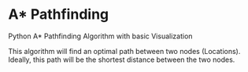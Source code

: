 # A* Pathfinding
 Python A* Pathfinding Algorithm with basic Visualization

This algorithm will find an optimal path between two nodes (Locations). Ideally, this path will be the shortest distance between the two nodes. 